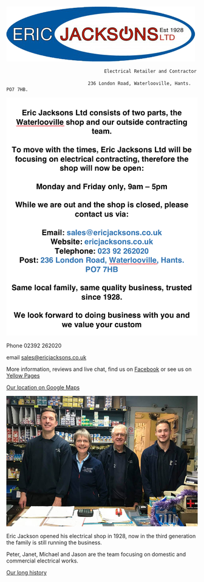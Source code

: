 ![Jacksons Logo](EricJacksons-logo-transparent.png)

                                        Electrical Retailer and Contractor

                                  236 London Road, Waterlooville, Hants. PO7 7HB.


![Jacksons Logo](Jacksons_shop_times.png)

Phone 02392 262020

email <sales@ericjacksons.co.uk>

More information, reviews and live chat, find us on [Facebook](https://www.facebook.com/ericjacksons/) or see us on [Yellow Pages](https://www.yell.com/biz/eric-jackson-s-ltd-waterlooville-2660719/) 

[Our location on Google Maps](https://www.google.co.uk/maps/place/236+London+Rd,+Waterlooville+PO7+7HB/@50.8781912,-1.0337147,3a,75y,132.99h,88.55t/data=!3m10!1e1!3m8!1sZ-Eg5gKCq3AdhyTJh2Q3BA!2e0!3e11!7i13312!8i6656!9m2!1b1!2i39!4m5!3m4!1s0x4874437730f0e769:0x49e15748caa8d957!8m2!3d50.87814!4d-1.033643)

![Jackson_team](EJacksons.jpg)

Eric Jackson opened his electrical shop in 1928, now in the third generation the family is still running the business.

Peter, Janet, Michael and Jason are the team focusing on domestic and commercial electrical works.

[Our long history](HISTORY.md)
